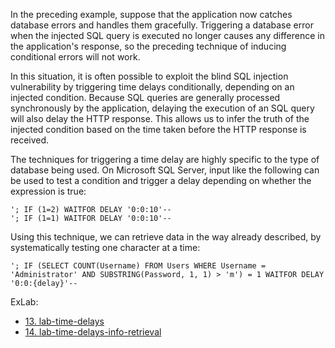 In the preceding example, suppose that the application now catches database errors and handles them gracefully. Triggering a database error when the injected SQL query is executed no longer causes any difference in the application's response, so the preceding technique of inducing conditional errors will not work.

In this situation, it is often possible to exploit the blind SQL injection vulnerability by triggering time delays conditionally, depending on an injected condition. Because SQL queries are generally processed synchronously by the application, delaying the execution of an SQL query will also delay the HTTP response. This allows us to infer the truth of the injected condition based on the time taken before the HTTP response is received.

The techniques for triggering a time delay are highly specific to the type of database being used. On Microsoft SQL Server, input like the following can be used to test a condition and trigger a delay depending on whether the expression is true:
```
'; IF (1=2) WAITFOR DELAY '0:0:10'--
'; IF (1=1) WAITFOR DELAY '0:0:10'--
```

Using this technique, we can retrieve data in the way already described, by systematically testing one character at a time:
```
'; IF (SELECT COUNT(Username) FROM Users WHERE Username = 'Administrator' AND SUBSTRING(Password, 1, 1) > 'm') = 1 WAITFOR DELAY '0:0:{delay}'--
```

ExLab: 
- [13. lab-time-delays](../../../../../learn/portswigger/Web%20Security%20Academy/SQL%20injection/lab/practitioner/13.%20lab-time-delays.md)
- [14. lab-time-delays-info-retrieval](../../../../../learn/portswigger/Web%20Security%20Academy/SQL%20injection/lab/practitioner/14.%20lab-time-delays-info-retrieval.md)